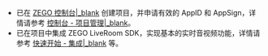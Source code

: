 - 已在 [ZEGO 控制台\|_blank](https://console.zego.im) 创建项目，并申请有效的 AppID 和 AppSign，详情请参考 [控制台 - 项目管理\|_blank](#1265)。
- 已在项目中集成 ZEGO LiveRoom SDK，实现基本的实时音视频功能，详情请参考 [快速开始 - 集成\|_blank](!Integration/SDK_Integration) 等。


